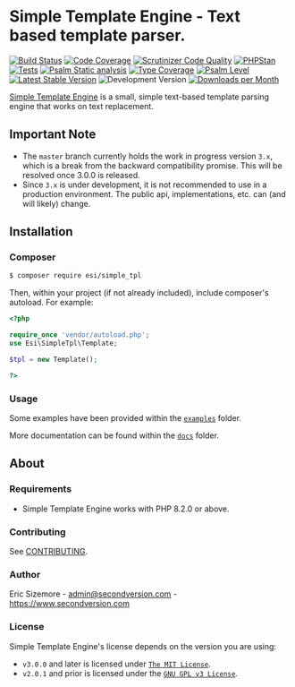 # Simple Template Engine - Text based template parser.

[![Build Status](https://scrutinizer-ci.com/g/ericsizemore/simple_tpl/badges/build.png?b=master)](https://scrutinizer-ci.com/g/ericsizemore/simple_tpl/build-status/master)
[![Code Coverage](https://scrutinizer-ci.com/g/ericsizemore/simple_tpl/badges/coverage.png?b=master)](https://scrutinizer-ci.com/g/ericsizemore/simple_tpl/?branch=master)
[![Scrutinizer Code Quality](https://scrutinizer-ci.com/g/ericsizemore/simple_tpl/badges/quality-score.png?b=master)](https://scrutinizer-ci.com/g/ericsizemore/simple_tpl/?branch=master)
[![PHPStan](https://github.com/ericsizemore/simple_tpl/actions/workflows/ci.yml/badge.svg)](https://github.com/ericsizemore/simple_tpl/actions/workflows/ci.yml)
[![Tests](https://github.com/ericsizemore/simple_tpl/actions/workflows/tests.yml/badge.svg)](https://github.com/ericsizemore/simple_tpl/actions/workflows/tests.yml)
[![Psalm Static analysis](https://github.com/ericsizemore/simple_tpl/actions/workflows/psalm.yml/badge.svg?branch=master)](https://github.com/ericsizemore/simple_tpl/actions/workflows/psalm.yml)
[![Type Coverage](https://shepherd.dev/github/ericsizemore/simple_tpl/coverage.svg)](https://shepherd.dev/github/ericsizemore/simple_tpl)
[![Psalm Level](https://shepherd.dev/github/ericsizemore/simple_tpl/level.svg)](https://shepherd.dev/github/ericsizemore/simple_tpl)
[![Latest Stable Version](https://img.shields.io/packagist/v/esi/simple_tpl.svg?label=stable)](https://packagist.org/packages/esi/simple_tpl)
![Development Version](https://img.shields.io/badge/dynamic/yaml?url=https%3A%2F%2Fgithub.com%2Fericsizemore%2Fsimple_tpl%2Fraw%2Fmaster%2Fcomposer.json&query=%24%5B'extra'%5D%5B'branch-alias'%5D%5B'dev-master'%5D&label=unstable&color=%23ff4c00&link=https%3A%2F%2Fgithub.com%2Fericsizemore%2Fsimple_tpl%2Ftree%2Fmaster)
[![Downloads per Month](https://img.shields.io/packagist/dm/esi/simple_tpl.svg)](https://packagist.org/packages/esi/simple_tpl)
<!-- Remove until 3.x release
[![License](https://img.shields.io/packagist/l/esi/simple_tpl.svg)](https://packagist.org/packages/esi/simple_tpl)
-->
[Simple Template Engine](http://github.com/ericsizemore/simple_tpl/) is a small, simple text-based template parsing engine that works on text replacement.

## Important Note

* The `master` branch currently holds the work in progress version `3.x`, which is a break from the backward compatibility promise. This will be resolved once 3.0.0 is released.
* Since `3.x` is under development, it is not recommended to use in a production environment. The public api, implementations, etc. can (and will likely) change.


## Installation

### Composer

```bash
$ composer require esi/simple_tpl
```

Then, within your project (if not already included), include composer's autoload. For example:

```php
<?php

require_once 'vendor/autoload.php';
use Esi\SimpleTpl\Template;

$tpl = new Template();

?>
```

### Usage

Some examples have been provided within the [`examples`](examples/) folder.

More documentation can be found within the [`docs`](docs/) folder.

## About

### Requirements

- Simple Template Engine works with PHP 8.2.0 or above.

### Contributing

See [CONTRIBUTING](CONTRIBUTING.md).

### Author

Eric Sizemore - <admin@secondversion.com> - <https://www.secondversion.com>

### License

Simple Template Engine's license depends on the version you are using:

* `v3.0.0` and later is licensed under [`The MIT License`](LICENSE.md).
* `v2.0.1` and prior is licensed under the [`GNU GPL v3 License`](https://github.com/ericsizemore/simple_tpl/blob/2.x/LICENSE).
